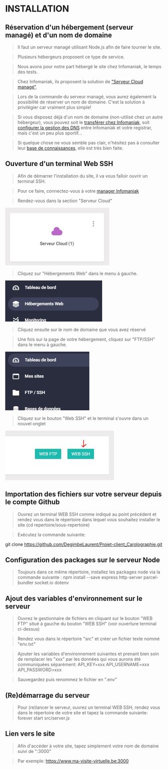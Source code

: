 # INSTALLATION

## Réservation d'un hébergement (serveur managé) et d'un nom de domaine

> Il faut un serveur managé utilisant Node.js afin de faire tourner le site.

> Plusieurs hébergeurs proposent ce type de service.

> Nous avons pour notre part hébergé le site chez Infomaniak, le temps des tests.

> Chez Infomaniak, ils proposent la solution de ["Serveur Cloud managé"](https://shop.infomaniak.com/order/select/vps_only).

> Lors de la commande du serveur managé, vous aurez également la possibilité de réserver un nom de domaine. C'est la solution à privilégier car vraiment plus simple!

> Si vous disposez déjà d'un nom de domaine (non-utilisé chez un autre hébergeur), vous pouvez soit le [transférer chez Infomaniak](https://www.infomaniak.com/fr/support/faq/1814/nom-de-domaine-transferer-vers-infomaniak-code-dautorisation-requis), soit [configurer la gestion des DNS](https://www.infomaniak.com/fr/support/faq/2023/trouverafficher-les-dns-le-a-record-et-le-mx-record) entre Infomaniak et votre registrar, mais c'est un peu plus sportif...

> Si quelque chose ne vous semble pas clair, n'hésitez pas à consulter leur [base de connaissances](https://www.infomaniak.com/fr/support/faq/admin2), elle est très bien faite.

## Ouverture d'un terminal Web SSH

> Afin de démarrer l'installation du site, il va vous falloir ouvrir un terminal SSH.

> Pour ce faire, connectez-vous à votre [manager Infomaniak](https://manager.infomaniak.com/)

> Rendez-vous dans la section "Serveur Cloud"

!["Serveur Cloud"](/src/assets/img/installation/cloud.JPG)

> Cliquez sur "Hébergements Web" dans le menu à gauche.

![Hébergements Web](/src/assets/img/installation/menu_cloud.JPG)

> Cliquez ensuite sur le nom de domaine que vous avez réservé

> Une fois sur la page de votre hébergement, cliquez sur "FTP/SSH" dans le menu à gauche.

![FTP/SSH](/src/assets/img/installation/ftp_ssh.JPG)

> Cliquez sur le bouton "Web SSH" et le terminal s'ouvre dans un nouvel onglet

![Web SSH](/src/assets/img/installation/btn_ssh.JPG)

## Importation des fichiers sur votre serveur depuis le compte Github

> Ouvrez un terminal WEB SSH comme indiqué au point précédent et rendez vous dans le répertoire dans lequel vous souhaitez installer le site (cd repertoire/sous-repertoire)

> Exécutez la commande suivante:

git clone https://github.com/DegimbeLaurent/Projet-client_Carolographie.git

## Configuration des packages sur le serveur Node

> Toujours dans ce même répertoire, installez les packages node via la commande suivante :
> npm install --save express http-server parcel-bundler socket.io dotenv

## Ajout des variables d'environnement sur le serveur

> Ouvrez le gestionnaire de fichiers en cliquant sur le bouton "WEB FTP" situé à gauche du bouton "WEB SSH" (voir ouverture terminal ci-dessus)

> Rendez vous dans le répertoire "src" et créer un fichier texte nommé "env.txt"

> Ajouter les variables d'environnement suivantes et prenant bien soin de remplacer les "xxx" par les données qui vous aurons été communiquées séparément:
> API_KEY=xxx
> API_USERNAME=xxx
> API_PASSWORD=xxx

> Sauvegardez puis renommez le fichier en ".env"

## (Re)démarrage du serveur

> Pour (re)lancer le serveur, ouvrez un terminal WEB SSH, rendez vous dans le répertoire de votre site et tapez la commande suivante:
> forever start src/server.js

## Lien vers le site

> Afin d'accéder à votre site, tapez simplement votre nom de domaine suivi de ":3000"

> Par exemple: https://www.ma-visite-virtuelle.be:3000
